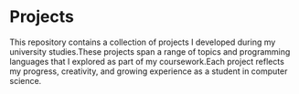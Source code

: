 # Projects

This repository contains a collection of projects I developed during my university studies.These projects span a range of topics and programming languages that I explored as part of my coursework.Each project reflects my progress, creativity, and growing experience as a student in computer science.
